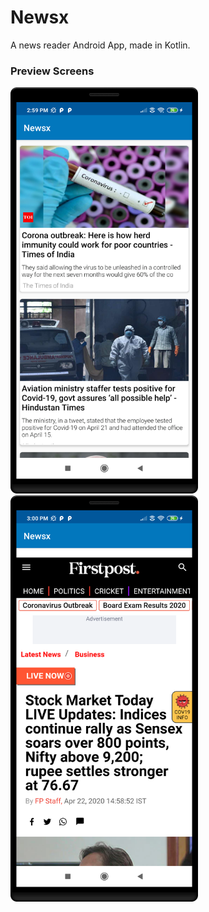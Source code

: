 # Newsx
A news reader Android App, made in Kotlin.

### Preview Screens

<img src="./Newsx/preview1.png" width="300" height="650">

<img src="./Newsx/preview2.png" width="300" height="650">